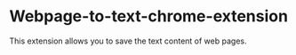 # Webpage-to-text-chrome-extension
This extension allows you to save the text content of web pages.
